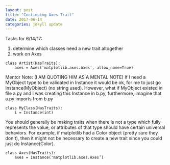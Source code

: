 ```yaml
---
layout: post
title: "Continuing Axes Trait"
date: 2017-06-14
categories: jekyll update
---
```


Tasks for 6/14/17:
1. determine which classes need a new trait altogether
2. work on Axes

~~~
class Artist(HasTraits):
    axes = Axes('matplotlib.axes.Axes', allow_none=True)
~~~

Mentor Note: (I AM QUOTING HIM AS A MENTAL NOTE)
If I need a MyObject type to be validated in Instance it would be ok, for me to just go Instance(MyObject) (no string used). However, what if MyObject existed in file a.py and I was creating this Instance in b.py, furthermore, imagine that a.py imports from b.py
~~~
class MyClass(HasTraits):
    i = Instance(int)
~~~

You should generally be making traits when there is not a type which fully represents the value, or attributes of that type should have certain universal behaviors. For example, if matplotlib had a Color object (pretty sure they don't), then it might not be necessary to create a new trait since you could just do Instance(Color).

~~~
class Axes(HasTraits):
    axes = Instance('matplotlib.axes.Axes’)
~~~
